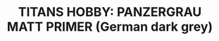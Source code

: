 ---
title: "TITANS HOBBY: PANZERGRAU MATT PRIMER (German dark grey)"
price: "1500" 
desc: ""
img_path: "/assets/img/TTH112.jpg"
brand: AMMO
available: false
special_offer: false
new: false
soon: false
cat: "ALCLAD-II-METALIC-BOJE"
subcat: "ALC-Titans-AMMO-400mL"
subsubcat: ""
sifra: "TTH112"
---